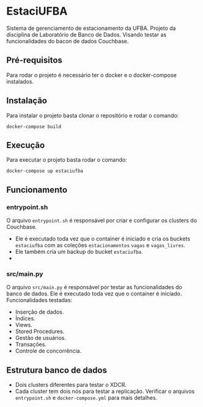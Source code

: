 # EstaciUFBA
Sistema de gerenciamento de estacionamento da UFBA. Projeto da disciplina de Laboratório de Banco de Dados.
Visando testar as funcionalidades do bacon de dados Couchbase.

## Pré-requisitos
Para rodar o projeto é necessário ter o docker e o docker-compose instalados.

## Instalação
Para instalar o projeto basta clonar o repositório e rodar o comando:
```
docker-compose build
```
## Execução
Para executar o projeto basta rodar o comando:
```
docker-compose up estaciufba
```
## Funcionamento
### entrypoint.sh
O arquivo `entrypoint.sh` é responsável por criar e configurar os clusters do Couchbase.

- Ele é executado toda vez que o container é iniciado e cria os buckets `estaciufba` com as coleções `estacionamentos` `vagas` e `vagas_livres`.
- Ele também cria um backup do bucket `estaciufba`.
- 
### src/main.py
O arquivo `src/main.py` é responsável por testar as funcionalidades do banco de dados. Ele é executado toda vez que o container é iniciado.
Funcionalidades testadas:
- Inserção de dados.
- Índices.
- Views.
- Stored Procedures.
- Gestão de usuários.
- Transações.
- Controle de concorrência.

## Estrutura banco de dados
- Dois clusters diferentes para testar o XDCR.
- Cada cluster tem dois nós para testar a replicação.
Verificar o arquivos `entrypoint.sh` e `docker-compose.yml` para mais detalhes.




